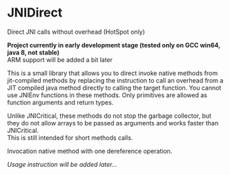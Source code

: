 # JNIDirect
Direct JNI calls without overhead (HotSpot only)

**Project currently in early development stage (tested only on GCC win64, java 8, not stable)**<br>
ARM support will be added a bit later

This is a small library that allows you to direct invoke native methods from jit-compiled methods by replacing 
the instruction to call an overhead from a JIT compiled java method directly to calling the target function. 
You cannot use JNIEnv functions in these methods. 
Only primitives are allowed as function arguments and return types.

Unlike JNICritical, these methods do not stop the garbage collector, but they do not allow arrays to be passed as arguments and works faster than JNICritical.<br>
This is still intended for short methods calls.

Invocation native method with one dereference operation.

*Usage instruction will be added later...*